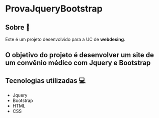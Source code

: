 # ProvaJqueryBootstrap

## Sobre 📰

Este é um projeto desenvolvido para a UC de **webdesing**.

O objetivo do projeto é desenvolver um site de um convênio médico com Jquery e Bootstrap
------

## Tecnologias utilizadas 💻

- Jquery
- Bootstrap
- HTML
- CSS

